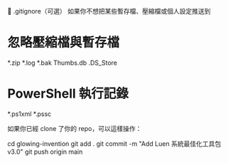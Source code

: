 📄 .gitignore（可選）
如果你不想把某些暫存檔、壓縮檔或個人設定推送到 
# 忽略壓縮檔與暫存檔
*.zip
*.log
*.bak
Thumbs.db
.DS_Store

# PowerShell 執行記錄
*.ps1xml
*.pssc



如果你已經 clone 了你的 repo，可以這樣操作：

cd glowing-invention
git add .
git commit -m "Add Luen 系統最佳化工具包 v3.0"
git push origin main
